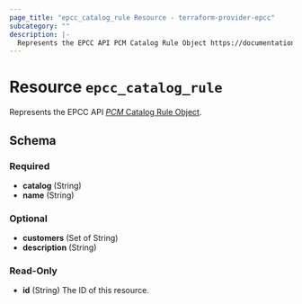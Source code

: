 ```yaml
---
page_title: "epcc_catalog_rule Resource - terraform-provider-epcc"
subcategory: ""
description: |-
  Represents the EPCC API PCM Catalog Rule Object https://documentation.elasticpath.com/commerce-cloud/docs/api/pcm/catalogs/rules/get-a-catalog-rule.html.
---
```


# Resource `epcc_catalog_rule`

Represents the EPCC API [*PCM* Catalog Rule Object](https://documentation.elasticpath.com/commerce-cloud/docs/api/pcm/catalogs/rules/get-a-catalog-rule.html).



<!-- schema generated by tfplugindocs -->
## Schema

### Required

- **catalog** (String)
- **name** (String)

### Optional

- **customers** (Set of String)
- **description** (String)

### Read-Only

- **id** (String) The ID of this resource.

